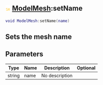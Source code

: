 ## ![shared](.gitbook/assets/shared.png) [ModelMesh](./home/ModelMesh):setName

```lua
void ModelMesh:setName(name)
```

Sets the mesh name
------
## Parameters

| Type   | Name | Description | Optional |
| ------ | ---- | ----------- | -------: |
| string | name | No description |  |


